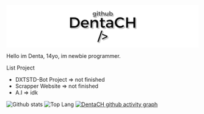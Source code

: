 <body>
    <a href=https://github.com/DentaCH><img src="./github.jpg", align=center></img></a>
    <p align=left> Hello im Denta, 14yo, im newbie programmer.<p>

List Project
- DXTSTD-Bot Project => not finished
- Scrapper Website => not finished
- A.I => idk
     
![Github stats](https://github-readme-stats.vercel.app/api?username=DentaCH&show_icons=true&title_color=000000&icon_color=bb2acf&text_color=000000&bg_color=ffffff)
![Top Lang](https://github-readme-stats.vercel.app/api/top-langs?username=DentaCH&show_icons=true&locale=en&bg_color=ffffff&text_color=000000&layout=compact)
[![DentaCH github activity graph](https://activity-graph.herokuapp.com/graph?username=DentaCH&bg_color=ffffff&color=000000&line=00c2ff)](https://github.com/DentaCH)
</body>

 
<!--
**DentaStudio/DentaStudio** is a ✨ _special_ ✨ repository because its `README.md` (this file) appears on your GitHub profile.

Here are some ideas to get you started:

- 🔭 I’m currently working on ...
- 🌱 I’m currently learning ...
- 👯 I’m looking to collaborate on ...
- 🤔 I’m looking for help with ...
- 💬 Ask me about ...
- 📫 How to reach me: ...
- 😄 Pronouns: ...
- ⚡ Fun fact: ...
-->

